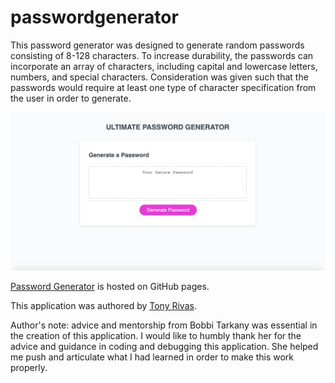 # passwordgenerator

This password generator was designed to generate random passwords consisting of 8-128 characters. To increase durability, the passwords can incorporate an array of characters, including capital and lowercase letters, numbers, and special characters. Consideration was given such that the passwords would require at least one type of character specification from the user in order to generate.

![Ultimate Password Generator](./assets/passwordgenerator_ss.png)

[Password Generator](https://cynesthete.github.io/passwordgenerator/) is hosted on GitHub pages.

This application was authored by [Tony Rivas](https://cynesthete.github.io).

Author's note: advice and mentorship from Bobbi Tarkany was essential in the creation of this application. I would like to humbly thank her for the advice and guidance in coding and debugging this application. She helped me push and articulate what I had learned in order to make this work properly.
